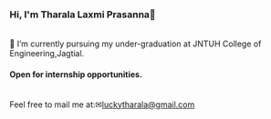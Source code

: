 ### Hi, I'm Tharala Laxmi Prasanna🙌

<br>🌱 I’m currently pursuing my under-graduation at JNTUH College of Engineering,Jagtial.
#### Open for internship opportunities.

<br>Feel free to mail me at:✉<a href='mailto:luckytharala@gmail.com'>luckytharala@gmail.com</a><br>




<!---
tharala-laxmiprasanna/tharala-laxmiprasanna is a ✨ special ✨ repository because its `README.md` (this file) appears on your GitHub profile.
You can click the Preview link to take a look at your changes.
--->
